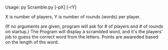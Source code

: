 Usage: py Scramble.py [-pX] [-rY]

X is number of players, Y is number of rounds (words) per player.

(If no arguments are given, program will ask for # of players and # of rounds on startup.)
The Program will display a scrambled word, and it's the players' job to guess the correct word from the letters. Points are awareded based on the length of the word.
